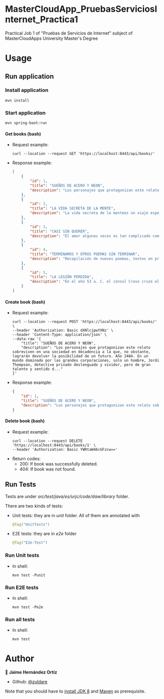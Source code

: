 # MasterCloudApp_PruebasServiciosInternet_Practica1
Practical Job 1 of "Pruebas de Servicios de Internet" subject of MasterCloudApps University Master's Degree

# Usage
## Run application
### Install application
```shell script
mvn install
```
### Start application
```shell script
mvn spring-boot:run
```
#### Get books (bash)
- Request example:
    ```shell script
    curl --location --request GET 'https://localhost:8443/api/books/'
    ```
- Response example:
    ```json
    [
        {
            "id": 1,
            "title": "SUEÑOS DE ACERO Y NEON",
            "description": "Los personajes que protagonizan este relato sobreviven en una sociedad en decadencia a la que, no obstante, lograrán devolver la posibilidad de un futuro. Año 2484. En un mundo dominado por las grandes corporaciones, solo un hombre, Jordi Thompson, detective privado deslenguado y vividor, pero de gran talento y sentido d..."
        },
        {
            "id": 2,
            "title": "LA VIDA SECRETA DE LA MENTE",
            "description": "La vida secreta de la mentees un viaje especular que recorre el cerebro y el pensamiento: se trata de descubrir nuestra mente para entendernos hasta en los más pequeños rincones que componen lo que somos, cómo forjamos las ideas en los primeros días de vida, cómo damos forma a las decisiones que nos constituyen, cómo soñamos y cómo imaginamos, por qué sentimos ciertas emociones hacia los demás, cómo los demás influyen en nosotros, y cómo el cerebro se transforma y, con él, lo que somos."
        },
        {
            "id": 3,
            "title": "CASI SIN QUERER",
            "description": "El amor algunas veces es tan complicado como impredecible. Pero al final lo que más valoramos son los detalles más simples, los más bonitos, los que llegan sin avisar. Y a la hora de escribir sobre sentimientos, no hay nada más limpio que hacerlo desde el corazón. Y eso hace Defreds en este libro."
        },
        {
            "id": 4,
            "title": "TERMINAMOS Y OTROS POEMAS SIN TERMINAR",
            "description": "Recopilación de nuevos poemas, textos en prosa y pensamientos del autor. Un sabio dijo una vez: «Pocas cosas hipnotizan tanto en este mundo como una llama y como la luna, será porque no podemos cogerlas o porque nos iluminan en la penumbra». Realmente no sé si alguien dijo esta cita o me la acabo de inventar pero deberían de haberla escrito porque el poder hipnótico que ejercen esa mujer de rojo y esa dama blanca sobre el ser humano es digna de estudio."
        },
        {
            "id": 5,
            "title": "LA LEGIÓN PERDIDA",
            "description": "En el año 53 a. C. el cónsul Craso cruzó el Éufrates para conquistar Oriente, pero su ejército fue destrozado en Carrhae. Una legión entera cayó prisionera de los partos. Nadie sabe a ciencia cierta qué pasó con aquella legión perdida.150 años después, Trajano está a punto de volver a cruzar el Éufrates. ..."
        }
    ]
    ```

#### Create book (bash)
- Request example:
    ```shell script
    curl --location --request POST 'https://localhost:8443/api/books/' \
    --header 'Authorization: Basic dXNlcjpwYXNz' \
    --header 'Content-Type: application/json' \
    --data-raw '{ 
        "title": "SUEÑOS DE ACERO Y NEON", 
        "description": "Los personajes que protagonizan este relato sobreviven en una sociedad en decadencia a la que, no obstante, lograrán devolver la posibilidad de un futuro. Año 2484. En un mundo dominado por las grandes corporaciones, solo un hombre, Jordi Thompson, detective privado deslenguado y vividor, pero de gran talento y sentido d..."
    }'
    ```
- Response example:
    ```json
    {
        "id": 1,
        "title": "SUEÑOS DE ACERO Y NEON",
        "description": "Los personajes que protagonizan este relato sobreviven en una sociedad en decadencia a la que, no obstante, lograrán devolver la posibilidad de un futuro. Año 2484. En un mundo dominado por las grandes corporaciones, solo un hombre, Jordi Thompson, detective privado deslenguado y vividor, pero de gran talento y sentido d..."
    }
    ```

#### Delete book (bash)
- Request example:
    ```shell script
    curl --location --request DELETE 'https://localhost:8443/api/books/1' \
    --header 'Authorization: Basic YWRtaW46cGFzcw=='
    ```
- Return codes:
    - 200: If book was successfully deleted.
    - 404: If book was not found.

## Run Tests
Tests are under _src/test/java/es/urjc/code/daw/library_ folder.

There are two kinds of tests:
- Unit tests: they are in _unit_ folder. All of them are annotated with
    ```java
    @Tag("UnitTests")
    ```
- E2E tests: they are in _e2e_ folder
    ```java
    @Tag("E2e-Test")
    ```

### Run Unit tests
- In shell:
    ```shell script
    mvn test -Punit
    ```

### Run E2E tests
- In shell:
    ```shell script
    mvn test -Pe2e
    ```

### Run all tests
- In shell:
    ```shell script
    mvn test
    ```

# Author

👤 **Jaime Hernández Ortiz**

* Github: [@zuldare](https://github.com/zuldare)

Note that you should have to [install JDK 8](https://www.oracle.com/java/technologies/javase/javase-jdk8-downloads.html) and [Maven](https://maven.apache.org/install.html) as prerequisite.
